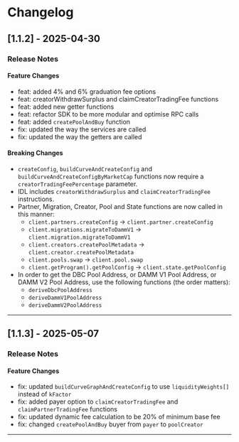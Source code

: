 # Changelog

## [1.1.2] - 2025-04-30

### Release Notes

#### Feature Changes

- feat: added 4% and 6% graduation fee options
- feat: creatorWithdrawSurplus and claimCreatorTradingFee functions
- feat: added new getter functions
- feat: refactor SDK to be more modular and optimise RPC calls
- feat: added `createPoolAndBuy` function
- fix: updated the way the services are called
- fix: updated the way the getters are called

#### Breaking Changes

- `createConfig`, `buildCurveAndCreateConfig` and `buildCurveAndCreateConfigByMarketCap` functions now require a `creatorTradingFeePercentage` parameter.
- IDL includes `creatorWithdrawSurplus` and `claimCreatorTradingFee` instructions.
- Partner, Migration, Creator, Pool and State functions are now called in this manner:
    - `client.partners.createConfig` -> `client.partner.createConfig`
    - `client.migrations.migrateToDammV1` -> `client.migration.migrateToDammV1`
    - `client.creators.createPoolMetadata` -> `client.creator.createPoolMetadata`
    - `client.pools.swap` -> `client.pool.swap`
    - `client.getProgram().getPoolConfig` -> `client.state.getPoolConfig`
- In order to get the DBC Pool Address, or DAMM V1 Pool Address, or DAMM V2 Pool Address, use the following functions (the order matters):
    - `deriveDbcPoolAddress`
    - `deriveDammV1PoolAddress`
    - `deriveDammV2PoolAddress`

---

## [1.1.3] - 2025-05-07

### Release Notes

#### Feature Changes

- fix: updated `buildCurveGraphAndCreateConfig` to use `liquidityWeights[]` instead of `kFactor`
- fix: added payer option to `claimCreatorTradingFee` and `claimPartnerTradingFee` functions
- fix: updated dynamic fee calculation to be 20% of minimum base fee
- fix: changed `createPoolAndBuy` buyer from `payer` to `poolCreator`

---
